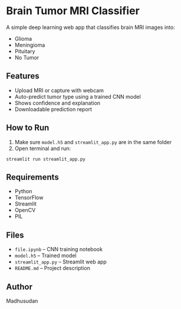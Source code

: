 
# Brain Tumor MRI Classifier

A simple deep learning web app that classifies brain MRI images into:

- Glioma
- Meningioma
- Pituitary
- No Tumor

## Features

- Upload MRI or capture with webcam
- Auto-predict tumor type using a trained CNN model
- Shows confidence and explanation
- Downloadable prediction report

## How to Run

1. Make sure `model.h5` and `streamlit_app.py` are in the same folder
2. Open terminal and run:

```
streamlit run streamlit_app.py
```

## Requirements

- Python
- TensorFlow
- Streamlit
- OpenCV
- PIL

## Files

- `file.ipynb` – CNN training notebook
- `model.h5` – Trained model
- `streamlit_app.py` – Streamlit web app
- `README.md` – Project description

## Author

Madhusudan
